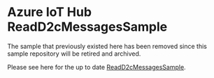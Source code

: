 # Azure IoT Hub ReadD2cMessagesSample

The sample that previously existed here has been removed since this sample repository will be retired and archived.

Please see here for the up to date [ReadD2cMessagesSample](https://github.com/Azure/azure-iot-sdk-csharp/tree/main/iothub/device/samples/Getting%20Started/ReadD2cMessages).
